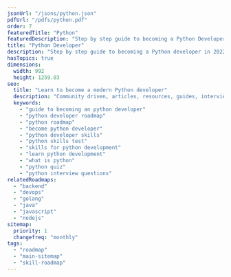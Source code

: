 ```yaml
---
jsonUrl: "/jsons/python.json"
pdfUrl: "/pdfs/python.pdf"
order: 7
featuredTitle: "Python"
featuredDescription: "Step by step guide to becoming a Python Developer in 2022"
title: "Python Developer"
description: "Step by step guide to becoming a Python developer in 2022"
hasTopics: true
dimensions:
  width: 992
  height: 1259.03
seo:
  title: "Learn to become a modern Python developer"
  description: "Community driven, articles, resources, guides, interview questions, quizzes for python development. Learn to become a modern Python developer by following the steps, skills, resources and guides listed in this roadmap."
  keywords:
    - "guide to becoming an python developer"
    - "python developer roadmap"
    - "python roadmap"
    - "become python developer"
    - "python developer skills"
    - "python skills test"
    - "skills for python development"
    - "learn python development"
    - "what is python"
    - "python quiz"
    - "python interview questions"
relatedRoadmaps:
  - "backend"
  - "devops"
  - "golang"
  - "java"
  - "javascript"
  - "nodejs"
sitemap:
  priority: 1
  changefreq: "monthly"
tags:
  - "roadmap"
  - "main-sitemap"
  - "skill-roadmap"
---
```


